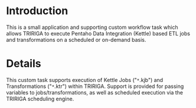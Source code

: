# Introduction #

This is a small application and supporting custom workflow task which allows
TRIRIGA to execute Pentaho Data Integration (Kettle) based ETL jobs and
transformations on a scheduled or on-demand basis.


# Details #

This custom task supports execution of Kettle Jobs ("`*`.kjb") and Transformations ("`*`.ktr") within TRIRIGA.  Support is provided for passing variables to jobs/transformations, as well as scheduled execution via the TRIRIGA scheduling engine.
